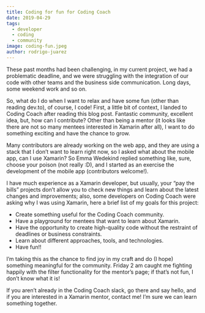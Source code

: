 ```yaml
---
title: Coding for fun for Coding Coach
date: 2019-04-29
tags: 
  - developer
  - coding
  - community
image: coding-fun.jpeg
author: rodrigo-juarez
---
```

These past months had been challenging, in my current project, we had a problematic deadline, and we were struggling with the integration of our code with other teams and the business side communication. Long days, some weekend work and so on.

So, what do I do when I want to relax and have some fun (other than reading dev.to), of course, I code!
First, a little bit of context, I landed to Coding Coach after reading this blog post.
Fantastic community, excellent idea, but, how can I contribute? Other than being a mentor (it looks like there are not so many mentees interested in Xamarin after all), I want to do something exciting and have the chance to grow.

Many contributors are already working on the web app, and they are using a stack that I don’t want to learn right now, so I asked what about the mobile app, can I use Xamarin? So Emma Wedekind replied something like, sure, choose your poison (not really :D), and I started as an exercise the development of the mobile app (contributors welcome!).

I have much experience as a Xamarin developer, but usually, your “pay the bills” projects don’t allow you to check new things and learn about the latest changes and improvements; also, some developers on Coding Coach were asking why I was using Xamarin, here a brief list of my goals for this project:

- Create something useful for the Coding Coach community.
- Have a playground for mentees that want to learn about Xamarin.
- Have the opportunity to create high-quality code without the restraint of deadlines or business constraints.
- Learn about different approaches, tools, and technologies.
- Have fun!!

I’m taking this as the chance to find joy in my craft and do (I hope) something meaningful for the community.
Friday 2 am caught me fighting happily with the filter functionality for the mentor’s page; if that’s not fun, I don’t know what it is!

If you aren’t already in the Coding Coach slack, go there and say hello, and if you are interested in a Xamarin mentor, contact me! I’m sure we can learn something together.